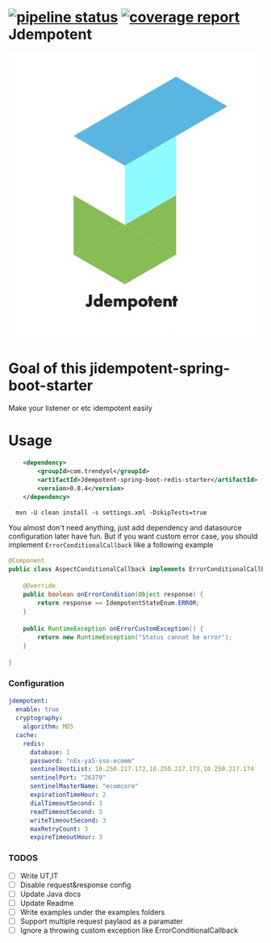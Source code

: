 # [![pipeline status](https://gitlab.trendyol.com/customer-service/cs/libs/jdempotent/badges/master/pipeline.svg)](https://gitlab.trendyol.com/customer-service/cs/libs/jdempotent/-/commits/master)  [![coverage report](https://gitlab.trendyol.com/customer-service/cs/libs/jdempotent/badges/master/coverage.svg)](https://gitlab.trendyol.com/customer-service/cs/libs/jdempotent/-/commits/master) Jdempotent 

<p align="center">
  <img src="examples/logo.jpg">
</p>


# Goal of this jidempotent-spring-boot-starter

Make your listener or etc idempotent easily

# Usage

```xml
    <dependency>
        <groupId>com.trendyol</groupId>
        <artifactId>Jdempotent-spring-boot-redis-starter</artifactId>
        <version>0.8.4</version>
    </dependency>
```

```shell script
  mvn -U clean install -s settings.xml -DskipTests=true 
```
You almost don't need anything, just add dependency and datasource configuration later have fun.
But if you want custom error case, you should implement `ErrorConditionalCallback` like a following example

```java
@Component
public class AspectConditionalCallback implements ErrorConditionalCallback {

    @Override
    public boolean onErrorCondition(Object response) {
        return response == IdempotentStateEnum.ERROR;
    }
    
    public RuntimeException onErrorCustomException() {
        return new RuntimeException("Status cannot be error");
    }

}
```

### Configuration

```yaml
jdempotent:
  enable: true
  cryptography:
    algorithm: MD5
  cache:
    redis:
      database: 1
      password: "nEx-ya5-sso-ecomm"
      sentinelHostList: 10.250.217.172,10.250.217.173,10.250.217.174
      sentinelPort: "26379"
      sentinelMasterName: "ecomcore"
      expirationTimeHour: 2
      dialTimeoutSecond: 3
      readTimeoutSecond: 3
      writeTimeoutSecond: 3
      maxRetryCount: 3
      expireTimeoutHour: 3
```

### TODOS
- [ ] Write UT,IT
- [ ] Disable request&response config
- [ ] Update Java docs
- [ ] Update Readme
- [ ] Write examples under the examples folders
- [ ] Support multiple request paylaod as a paramater
- [ ] Ignore a throwing custom exception like ErrorConditionalCallback